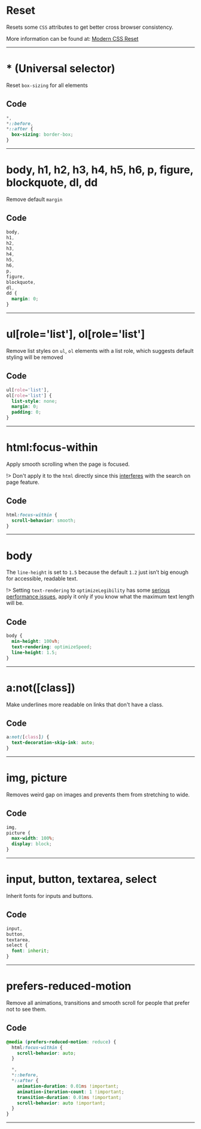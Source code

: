 # Reset

Resets some `CSS` attributes to get better cross browser consistency.

More information can be found at: [Modern CSS Reset](https://github.com/hankchizljaw/modern-css-reset)

---

# \* (Universal selector)

Reset `box-sizing` for all elements

## Code

```css
*,
*::before,
*::after {
  box-sizing: border-box;
}
```

---

# body, h1, h2, h3, h4, h5, h6, p, figure, blockquote, dl, dd

Remove default `margin`

## Code

```css
body,
h1,
h2,
h3,
h4,
h5,
h6,
p,
figure,
blockquote,
dl,
dd {
  margin: 0;
}
```

---

# ul[role='list'], ol[role='list']

Remove list styles on `ul`, `ol` elements with a list role, which suggests default styling will be removed

## Code

```css
ul[role='list'],
ol[role='list'] {
  list-style: none;
  margin: 0;
  padding: 0;
}
```

---

# html:focus-within

Apply smooth scrolling when the page is focused.

!> Don't apply it to the `html` directly since this [interferes](https://css-tricks.com/fixing-smooth-scrolling-with-find-on-page/) with the search on page feature.

## Code

```css
html:focus-within {
  scroll-behavior: smooth;
}
```

---

# body

The `line-height` is set to `1.5` because the default `1.2` just isn’t big enough for accessible, readable text.

!> Setting `text-rendering` to `optimizeLegibility` has some [serious performance issues](https://marco.org/2012/11/15/text-rendering-optimize-legibility), apply it only if you know what the maximum text length will be.

## Code

```css
body {
  min-height: 100vh;
  text-rendering: optimizeSpeed;
  line-height: 1.5;
}
```

---

# a:not([class])

Make underlines more readable on links that don't have a class.

## Code

```css
a:not([class]) {
  text-decoration-skip-ink: auto;
}
```

---

# img, picture

Removes weird gap on images and prevents them from stretching to wide.

## Code

```css
img,
picture {
  max-width: 100%;
  display: block;
}
```

---

# input, button, textarea, select

Inherit fonts for inputs and buttons.

## Code

```css
input,
button,
textarea,
select {
  font: inherit;
}
```

---

# prefers-reduced-motion

Remove all animations, transitions and smooth scroll for people that prefer not to see them.

## Code

```css
@media (prefers-reduced-motion: reduce) {
  html:focus-within {
    scroll-behavior: auto;
  }

  *,
  *::before,
  *::after {
    animation-duration: 0.01ms !important;
    animation-iteration-count: 1 !important;
    transition-duration: 0.01ms !important;
    scroll-behavior: auto !important;
  }
}
```

---
